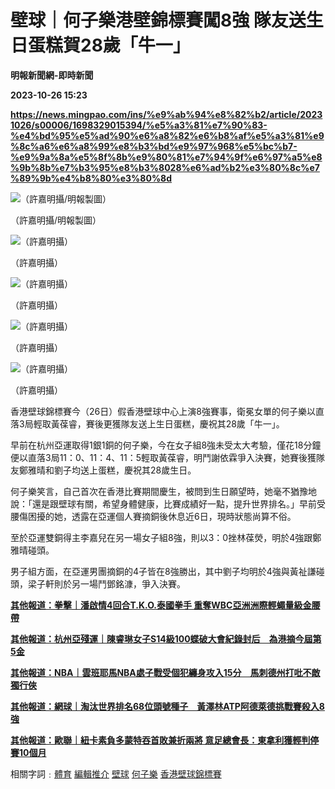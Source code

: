 # 壁球｜何子樂港壁錦標賽闖8強 隊友送生日蛋糕賀28歲「牛一」
**明報新聞網-即時新聞**

**2023-10-26 15:23**

**https://news.mingpao.com/ins/%e9%ab%94%e8%82%b2/article/20231026/s00006/1698329015394/%e5%a3%81%e7%90%83-%e4%bd%95%e5%ad%90%e6%a8%82%e6%b8%af%e5%a3%81%e9%8c%a6%e6%a8%99%e8%b3%bd%e9%97%968%e5%bc%b7-%e9%9a%8a%e5%8f%8b%e9%80%81%e7%94%9f%e6%97%a5%e8%9b%8b%e7%b3%95%e8%b3%8028%e6%ad%b2%e3%80%8c%e7%89%9b%e4%b8%80%e3%80%8d**

![（許嘉明攝/明報製圖）](https://fs.mingpao.com/ins/20231026/s00006/3b8cd9bfb528e9d19337619c2d434179.jpg)

（許嘉明攝/明報製圖）

![（許嘉明攝）](https://fs.mingpao.com/ins/20231026/s00006/3afd0646b9891ed7fd4fa0b9c2911ea6.jpg)

（許嘉明攝）

![（許嘉明攝）](https://fs.mingpao.com/ins/20231026/s00006/3afeec7c0e763cc2bba7467e8ca27d4e.jpg)

（許嘉明攝）

![（許嘉明攝）](https://fs.mingpao.com/ins/20231026/s00006/3affc6459707ef9373d22d80d0db27a4.jpg)

（許嘉明攝）

![（許嘉明攝）](https://fs.mingpao.com/ins/20231026/s00006/3b00af0f9b3b0b4d623cc92aeb37895b.jpg)

（許嘉明攝）

香港壁球錦標賽今（26日）假香港壁球中心上演8強賽事，衛冕女單的何子樂以直落3局輕取黃葆睿，賽後更獲隊友送上生日蛋糕，慶祝其28歲「牛一」。

早前在杭州亞運取得1銀1銅的何子樂，今在女子組8強未受太大考驗，僅花18分鐘便以直落3局11：0、11：4、11：5輕取黃葆睿，明鬥謝依霖爭入決賽，她賽後獲隊友鄭雅晴和劉子均送上蛋糕，慶祝其28歲生日。

何子樂笑言，自己首次在香港比賽期間慶生，被問到生日願望時，她毫不猶豫地說：「還是跟壁球有關，希望身體健康，比賽成績好一點，提升世界排名。」早前受腰傷困擾的她，透露在亞運個人賽摘銅後休息近6日，現時狀態尚算不俗。

至於亞運雙銅得主李嘉兒在另一場女子組8強，則以3：0挫林葆熒，明於4強跟鄭雅晴碰頭。

男子組方面，在亞運男團摘銅的4子皆在8強勝出，其中劉子均明於4強與黃祉謙碰頭，梁子軒則於另一場鬥鄧銘漮，爭入決賽。

[**其他報道：拳擊｜潘啟情4回合T.K.O.泰國拳手 重奪WBC亞洲洲際輕蠅量級金腰帶**](https://news.mingpao.com/ins/%e9%ab%94%e8%82%b2/article/20231026/s00006/1698323865758/%e6%8b%b3%e6%93%8a-%e6%bd%98%e5%95%9f%e6%83%854%e5%9b%9e%e5%90%88t-k-o-%e6%b3%b0%e5%9c%8b%e6%8b%b3%e6%89%8b-%e9%87%8d%e5%a5%aawbc%e4%ba%9e%e6%b4%b2%e6%b4%b2%e9%9a%9b%e8%bc%95%e8%a0%85%e9%87%8f%e7%b4%9a%e9%87%91%e8%85%b0%e5%b8%b6)

**[其他報道：杭州亞殘運｜陳睿琳女子S14級100蝶破大會紀錄封后　為港摘今屆第5金](https://news.mingpao.com/ins/%e9%ab%94%e8%82%b2/article/20231026/s00006/1698323679481/%e6%9d%ad%e5%b7%9e%e4%ba%9e%e6%ae%98%e9%81%8b-%e9%99%b3%e7%9d%bf%e7%90%b3%e5%a5%b3%e5%ad%90s14%e7%b4%9a100%e8%9d%b6%e7%a0%b4%e5%a4%a7%e6%9c%83%e7%b4%80%e9%8c%84%e5%b0%81%e5%90%8e-%e7%82%ba%e6%b8%af%e6%91%98%e4%bb%8a%e5%b1%86%e7%ac%ac5%e9%87%91)**

**[其他報道：NBA｜雲班耶馬NBA處子戰受個犯纏身攻入15分　馬刺德州打吡不敵獨行俠](https://news.mingpao.com/ins/%e9%ab%94%e8%82%b2/article/20231026/s00006/1698315944398/nba-%e9%9b%b2%e7%8f%ad%e8%80%b6%e9%a6%acnba%e8%99%95%e5%ad%90%e6%88%b0%e5%8f%97%e5%80%8b%e7%8a%af%e7%ba%8f%e8%ba%ab%e6%94%bb%e5%85%a515%e5%88%86-%e9%a6%ac%e5%88%ba%e5%be%b7%e5%b7%9e%e6%89%93%e5%90%a1%e4%b8%8d%e6%95%b5%e7%8d%a8%e8%a1%8c%e4%bf%a0)**

[**其他報道：網球｜淘汰世界排名68位頭號種子　黃澤林ATP阿德萊德挑戰賽殺入8強**](https://news.mingpao.com/ins/%e9%ab%94%e8%82%b2/article/20231026/s00006/1698308956460/%e7%b6%b2%e7%90%83-%e6%b7%98%e6%b1%b0%e4%b8%96%e7%95%8c%e6%8e%92%e5%90%8d68%e4%bd%8d%e9%a0%ad%e8%99%9f%e7%a8%ae%e5%ad%90-%e9%bb%83%e6%be%a4%e6%9e%97atp%e9%98%bf%e5%be%b7%e8%90%8a%e5%be%b7%e6%8c%91%e6%88%b0%e8%b3%bd%e6%ae%ba%e5%85%a58%e5%bc%b7)

[**其他報道：歐聯｜紐卡素負多蒙特吞首敗兼折兩將 意足總會長：東拿利獲輕判停賽10個月**](https://news.mingpao.com/ins/%e9%ab%94%e8%82%b2/article/20231026/s00006/1698316228646/%e6%ad%90%e8%81%af-%e7%b4%90%e5%8d%a1%e7%b4%a0%e8%b2%a0%e5%a4%9a%e8%92%99%e7%89%b9%e5%90%9e%e9%a6%96%e6%95%97%e5%85%bc%e6%8a%98%e5%85%a9%e5%b0%87-%e6%84%8f%e8%b6%b3%e7%b8%bd%e6%9c%83%e9%95%b7-%e6%9d%b1%e6%8b%bf%e5%88%a9%e7%8d%b2%e8%bc%95%e5%88%a4%e5%81%9c%e8%b3%bd10%e5%80%8b%e6%9c%88?fbclid=IwAR21p3tHHOCUcNMupSTdg4J4HOPeoHLfiP6JCjH9PPeI0usU5_nJUjkzIcE)

相關字詞﹕[體育](https://news.mingpao.com/ins/%e9%ab%94%e8%82%b2/article/20231026/s00006/php/search2.php?pnssection=all&inssection=all&searchtype=A&keywords=%E9%AB%94%E8%82%B2) [編輯推介](https://news.mingpao.com/ins/%e9%ab%94%e8%82%b2/article/20231026/s00006/php/search2.php?pnssection=all&inssection=all&searchtype=A&keywords=%E7%B7%A8%E8%BC%AF%E6%8E%A8%E4%BB%8B) [壁球](https://news.mingpao.com/ins/%e9%ab%94%e8%82%b2/article/20231026/s00006/php/search2.php?pnssection=all&inssection=all&searchtype=A&keywords=%E5%A3%81%E7%90%83) [何子樂](https://news.mingpao.com/ins/%e9%ab%94%e8%82%b2/article/20231026/s00006/php/search2.php?pnssection=all&inssection=all&searchtype=A&keywords=%E4%BD%95%E5%AD%90%E6%A8%82) [香港壁球錦標賽](https://news.mingpao.com/ins/%e9%ab%94%e8%82%b2/article/20231026/s00006/php/search2.php?pnssection=all&inssection=all&searchtype=A&keywords=%E9%A6%99%E6%B8%AF%E5%A3%81%E7%90%83%E9%8C%A6%E6%A8%99%E8%B3%BD)